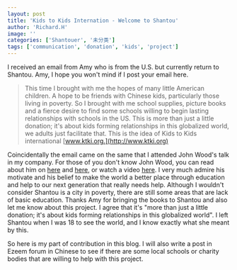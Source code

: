 ```yaml
---
layout: post
title: 'Kids to Kids Internation - Welcome to Shantou'
author: 'Richard.H'
image: ''
categories: ['Shantouer', '未分类']
tags: ['communication', 'donation', 'kids', 'project']
---
```


I received an email from Amy who is from the U.S. but currently return to Shantou. Amy, I hope you won't mind if I post your email here.

> This time I brought with me the hopes of many little American children. A hope to be friends with Chinese kids, particularly those living in poverty. So I brought with me school supplies, picture books and a fierce desire to find some schools willing to begin lasting relationships with schools in the US. This is more than just a little donation; it's about kids forming relationships in this globalized world, we adults just facilitate that. This is the idea of Kids to Kids international [www.ktki.org.](http://www.ktki.org)

Coincidentally the email came on the same that I attended John Wood's talk in my company. For those of you don't know John Wood, you can read about him on [here](http://knowledge.emory.edu/article.cfm?articleid=1029) and [here](http://www.amazon.com/Leaving-Microsoft-Change-World-Entrepreneurs/dp/006112107X), or watch a video [here](http://uk.youtube.com/watch?v=6zX2O3pQia4). I very much admire his motivate and his belief to make the world a better place through education and help to our next generation that really needs help. Although I wouldn't consider Shantou is a city in poverty, there are still some areas that are lack of basic education. Thanks Amy for bringing the books to Shantou and also let me know about this project. I agree that it's "more than just a little donation; it's about kids forming relationships in this globalized world". I left Shantou when I was 18 to see the world, and I know exactly what she meant by this.

So here is my part of contribution in this blog. I will also write a post in Ezeem forum in Chinese to see if there are some local schools or charity bodies that are willing to help with this project.
